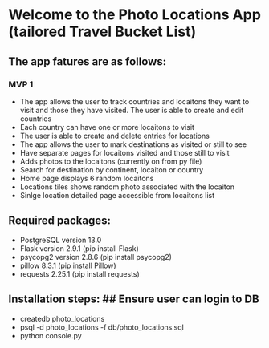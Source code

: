 
# Welcome to the Photo Locations App (tailored Travel Bucket List) #



## The app fatures are as follows: ##              
### MVP 1 ###               
* The app allows the user to track countries and locaitons they want to visit and those they have visited.  The user is able to create and edit countries
* Each country can have one or more locaitons to visit 
* The user is able to create and delete entries for locations 
* The app allows the user to mark destinations as visited or still to see  
* Have separate pages for locaitons visited and those still to visit
* Adds photos to the locaitons (currently on from py file)
* Search for destination by continent, locaiton or country
* Home page displays 6 random locaitons
* Locations tiles shows random photo associated with the locaiton
* Sinlge location detailed page accessible from locaitons list

## Required packages: ## 
* PostgreSQL version 13.0
* Flask version 2.9.1 (pip install Flask)
* psycopg2 version 2.8.6 (pip install psycopg2)
* pillow 8.3.1 (pip install Pillow)
* requests 2.25.1 (pip install requests)

## Installation steps: ## Ensure user can login to DB
* createdb photo_locations
* psql -d photo_locations -f db/photo_locations.sql
* python console.py